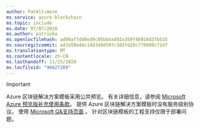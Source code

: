 ```yaml
---
author: PatAltimore
ms.service: azure-blockchain
ms.topic: include
ms.date: 07/07/2020
ms.author: patricka
ms.openlocfilehash: ad96affd48ed9c05bb4ad92a359f48910d3fb535
ms.sourcegitcommit: a43a59e44c14d349d597c3d2fd2bc779989c71d7
ms.translationtype: MT
ms.contentlocale: zh-CN
ms.lasthandoff: 11/25/2020
ms.locfileid: "96027209"
---
```

> [!IMPORTANT]
> Azure 区块链解决方案模板采用公共预览。
> 有关详细信息，请参阅 [Microsoft Azure 预览版补充使用条款](https://azure.microsoft.com/support/legal/preview-supplemental-terms/)。
> 提供 Azure 区块链解决方案模板时没有服务级别协议。
> 使用 [Microsoft Q&支持页面](/answers/topics/azure-blockchain-workbench.html) 。 针对区块链模板的工程支持仅限于部署问题。
